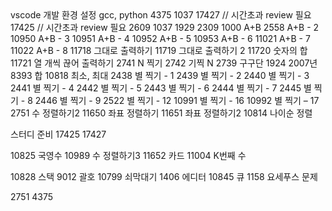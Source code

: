 <div>
<!-- 220118 -->
vscode 개발 환경 설정
gcc, python
4375
<!-- 20220119 -->
1037
17427 // 시간초과 review 필요
17425 // 시간초과 review 필요
2609
1037
<!-- 20220120 -->
1929
2309
1000   A+B 
2558   A+B - 2 
10950   A+B - 3 
10951   A+B - 4 
10952   A+B - 5 
10953   A+B - 6 
11021   A+B - 7 
11022   A+B - 8 
11718   그대로 출력하기
11719   그대로 출력하기 2 
11720   숫자의 합
11721   열 개씩 끊어 출력하기
2741   N 찍기 
2742   기찍 N 
2739   구구단 
<!-- 20220121 -->
1924   2007년 
8393   합
10818   최소, 최대
2438   별 찍기 - 1 
2439   별 찍기 - 2 
2440   별 찍기 - 3 
2441   별 찍기 - 4 
2442   별 찍기 - 5
2443   별 찍기 - 6
2444   별 찍기 - 7
2445   별 찍기 - 8
2446   별 찍기 - 9
2522   별 찍기 - 12
10991   별 찍기 - 16
10992   별 찍기 – 17
<!-- 20220122 -->
2751 수 정렬하기2
11650 좌표 정렬하기
11651 좌표 정렬하기2
10814 나이순 정렬
<!-- 20220123~24 -->
</div>

<!-- 20220125 -->
스터디 준비
17425
17427

10825 국영수
10989 수 정렬하기3
11652 카드
11004 K번째 수

10828 스택
9012 괄호
10799 쇠막대기
1406 에디터
10845 큐
1158 요세푸스 문제


<!-- 오답정리 -->
2751
4375